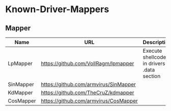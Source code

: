 # Known-Driver-Mappers

## Mapper

| Name              | URL                                         | Description                                               |
| ----------------- | ------------------------------------------- | --------------------------------------------------------- |
| LpMapper          | https://github.com/VollRagm/lpmapper        | Execute shellcode in drivers .data section                |
| SinMapper         | https://github.com/armvirus/SinMapper       |                                                           |
| KdMapper          | https://github.com/TheCruZ/kdmapper         |                                                           |
| CosMapper         | https://github.com/armvirus/CosMapper       |                                                           |

